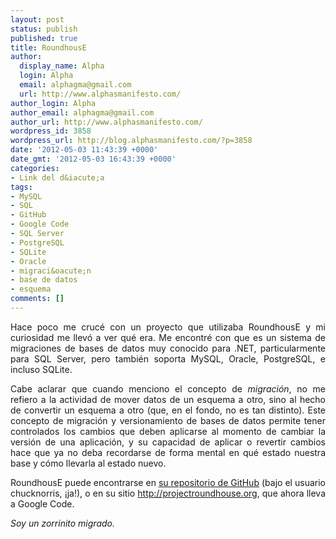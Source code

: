 ```yaml
---
layout: post
status: publish
published: true
title: RoundhousE
author:
  display_name: Alpha
  login: Alpha
  email: alphagma@gmail.com
  url: http://www.alphasmanifesto.com/
author_login: Alpha
author_email: alphagma@gmail.com
author_url: http://www.alphasmanifesto.com/
wordpress_id: 3858
wordpress_url: http://blog.alphasmanifesto.com/?p=3858
date: '2012-05-03 11:43:39 +0000'
date_gmt: '2012-05-03 16:43:39 +0000'
categories:
- Link del d&iacute;a
tags:
- MySQL
- SQL
- GitHub
- Google Code
- SQL Server
- PostgreSQL
- SQLite
- Oracle
- migraci&oacute;n
- base de datos
- esquema
comments: []
---
```

<p style="text-align: justify;">Hace poco me cruc&eacute; con un proyecto que utilizaba RoundhousE y mi curiosidad me llev&oacute; a ver qu&eacute; era. Me encontr&eacute; con que es un sistema de migraciones de bases de datos muy conocido para .NET, particularmente para SQL Server, pero tambi&eacute;n soporta MySQL, Oracle, PostgreSQL, e incluso SQLite.</p>
<p style="text-align: justify;">Cabe aclarar que cuando menciono el concepto de <em>migraci&oacute;n</em>, no me refiero a la actividad de mover datos de un esquema a otro, sino al hecho de convertir un esquema a otro (que, en el fondo, no es tan distinto). Este concepto de migraci&oacute;n y versionamiento de bases de datos permite tener controlados los cambios que deben aplicarse al momento de cambiar la versi&oacute;n de una aplicaci&oacute;n, y su capacidad de aplicar o revertir cambios hace que ya no deba recordarse de forma mental en qu&eacute; estado nuestra base y c&oacute;mo llevarla al estado nuevo.</p>
<p style="text-align: justify;">RoundhousE puede encontrarse en <a href="https://github.com/chucknorris/roundhouse/">su repositorio de GitHub</a>&nbsp;(bajo el usuario chucknorris, &iexcl;ja!), o en su sitio&nbsp;<a href="http://projectroundhouse.org/" rel="nofollow">http://projectroundhouse.org</a>, que ahora lleva a Google Code.</p>
<p style="text-align: justify;"><em>Soy un zorrinito migrado.</em></p>

